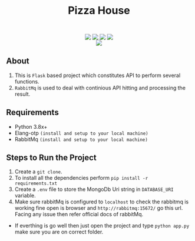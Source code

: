 # <div style='display:flex;justify-content:center;'><p>Pizza House<p></div>
<div style='display:flex;justify-content:center;'>
    <img style='margin: 0px 2px 0px 2px;' src='https://img.shields.io/badge/Python-3776AB?style=for-the-badge&logo=python&logoColor=white' />
    <img style='margin: 0px 2px 0px 2px;' src='https://img.shields.io/badge/Flask-000000?style=for-the-badge&logo=flask&logoColor=white'/>
    <img style='margin: 0px 2px 0px 2px;' src='https://img.shields.io/badge/MongoDB-4EA94B?style=for-the-badge&logo=mongodb&logoColor=white'/>
    <img style='margin: 0px 2px 0px 2px;' src='https://img.shields.io/badge/rabbitmq-%23FF6600.svg?&style=for-the-badge&logo=rabbitmq&logoColor=white'/>
</div>

<div style='display:flex;justify-content:center;'>
    <img style='margin: 0px 2px 0px 2px;' src='https://github.com/champgourav007/Pizza-House-API/actions/workflows/python-package.yml/badge.svg' />
</div>

## About
1. This is `Flask` based project which constitutes API to perform several functions.
2. `RabbitMq` is used to deal with continious API hitting and processing the result.

## Requirements
* Python 3.8x+
* Elang-otp `(install and setup to your local machine)`
* RabbitMq `(install and setup to your local machine)`

## Steps to Run the Project
1. Create a `git clone`.
2. To install all the dependencies perform `pip install -r requirements.txt`
3. Create a `.env` file to store the MongoDb Uri string in `DATABASE_URI` variable.
4. Make sure rabbitMq is configured to `localhost` to check the rabbitmq is working fine open is browser and `http://rabbitmq:15672/` go this url. Facing any issue then refer official docs of rabbitMq.
* If everthing is go well then just open the project and type `python app.py` make sure you are on correct folder.
